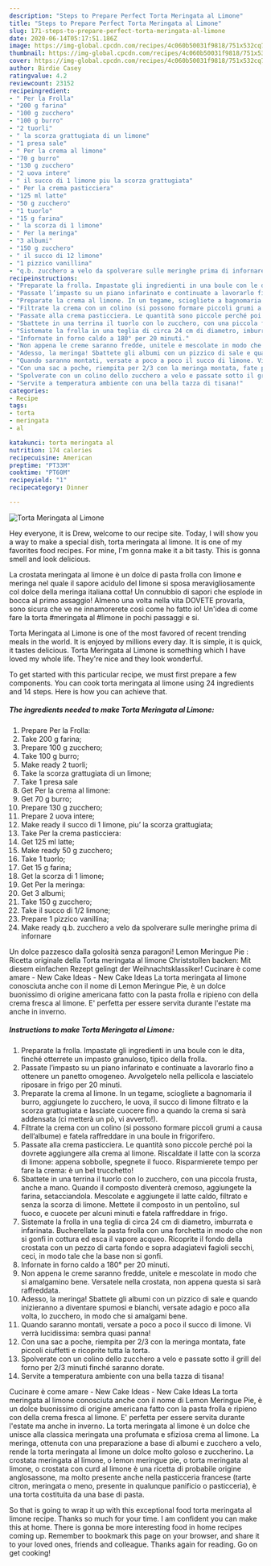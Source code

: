 ```yaml
---
description: "Steps to Prepare Perfect Torta Meringata al Limone"
title: "Steps to Prepare Perfect Torta Meringata al Limone"
slug: 171-steps-to-prepare-perfect-torta-meringata-al-limone
date: 2020-06-14T05:17:51.186Z
image: https://img-global.cpcdn.com/recipes/4c060b50031f9818/751x532cq70/torta-meringata-al-limone-recipe-main-photo.jpg
thumbnail: https://img-global.cpcdn.com/recipes/4c060b50031f9818/751x532cq70/torta-meringata-al-limone-recipe-main-photo.jpg
cover: https://img-global.cpcdn.com/recipes/4c060b50031f9818/751x532cq70/torta-meringata-al-limone-recipe-main-photo.jpg
author: Birdie Casey
ratingvalue: 4.2
reviewcount: 23152
recipeingredient:
- " Per la Frolla"
- "200 g farina"
- "100 g zucchero"
- "100 g burro"
- "2 tuorli"
- " la scorza grattugiata di un limone"
- "1 presa sale"
- " Per la crema al limone"
- "70 g burro"
- "130 g zucchero"
- "2 uova intere"
- " il succo di 1 limone piu la scorza grattugiata"
- " Per la crema pasticciera"
- "125 ml latte"
- "50 g zucchero"
- "1 tuorlo"
- "15 g farina"
- " la scorza di 1 limone"
- " Per la meringa"
- "3 albumi"
- "150 g zucchero"
- " il succo di 12 limone"
- "1 pizzico vanillina"
- "q.b. zucchero a velo da spolverare sulle meringhe prima di infornare"
recipeinstructions:
- "Preparate la frolla. Impastate gli ingredienti in una boule con le dita, finché otterrete un impasto granuloso, tipico della frolla."
- "Passate l’impasto su un piano infarinato e continuate a lavorarlo fino a ottenere un panetto omogeneo. Avvolgetelo nella pellicola e lasciatelo riposare in frigo per 20 minuti."
- "Preparate la crema al limone. In un tegame, sciogliete a bagnomaria il burro, aggiungete lo zucchero, le uova, il succo di limone filtrato e la scorza grattugiata e lasciate cuocere fino a quando la crema si sarà addensata (ci metterà un pò, vi avverto!)."
- "Filtrate la crema con un colino (si possono formare piccoli grumi a causa dell’albume) e fatela raffreddare in una boule in frigorifero."
- "Passate alla crema pasticciera. Le quantità sono piccole perché poi la dovrete aggiungere alla crema al limone. Riscaldate il latte con la scorza di limone: appena sobbolle, spegnete il fuoco. Risparmierete tempo per fare la crema: è un bel trucchetto!"
- "Sbattete in una terrina il tuorlo con lo zucchero, con una piccola frusta, anche a mano. Quando il composto diventerà cremoso, aggiungete la farina, setacciandola. Mescolate e aggiungete il latte caldo, filtrato e senza la scorza di limone. Mettete il composto in un pentolino, sul fuoco, e cuocete per alcuni minuti e fatela raffreddare in frigo."
- "Sistemate la frolla in una teglia di circa 24 cm di diametro, imburrata e infarinata. Bucherellate la pasta frolla con una forchetta in modo che non si gonfi in cottura ed esca il vapore acqueo. Ricoprite il fondo della crostata con un pezzo di carta fondo e sopra adagiatevi fagioli secchi, ceci, in modo tale che la base non si gonfi."
- "Infornate in forno caldo a 180° per 20 minuti."
- "Non appena le creme saranno fredde, unitele e mescolate in modo che si amalgamino bene. Versatele nella crostata, non appena questa si sarà raffreddata."
- "Adesso, la meringa! Sbattete gli albumi con un pizzico di sale e quando inizieranno a diventare spumosi e bianchi, versate adagio e poco alla volta, lo zucchero, in modo che si amalgami bene."
- "Quando saranno montati, versate a poco a poco il succo di limone. Vi verrà lucidissima: sembra quasi panna!"
- "Con una sac a poche, riempita per 2/3 con la meringa montata, fate piccoli ciuffetti e ricoprite tutta la torta."
- "Spolverate con un colino dello zucchero a velo e passate sotto il grill del forno per 2/3 minuti finché saranno dorate."
- "Servite a temperatura ambiente con una bella tazza di tisana!"
categories:
- Recipe
tags:
- torta
- meringata
- al

katakunci: torta meringata al 
nutrition: 174 calories
recipecuisine: American
preptime: "PT33M"
cooktime: "PT60M"
recipeyield: "1"
recipecategory: Dinner

---
```



![Torta Meringata al Limone](https://img-global.cpcdn.com/recipes/4c060b50031f9818/751x532cq70/torta-meringata-al-limone-recipe-main-photo.jpg)

Hey everyone, it is Drew, welcome to our recipe site. Today, I will show you a way to make a special dish, torta meringata al limone. It is one of my favorites food recipes. For mine, I'm gonna make it a bit tasty. This is gonna smell and look delicious.

La crostata meringata al limone è un dolce di pasta frolla con limone e meringa nel quale il sapore acidulo del limone si sposa meravigliosamente col dolce della meringa italiana cotta! Un connubbio di sapori che esplode in bocca al primo assaggio! Almeno una volta nella vita DOVETE provarla, sono sicura che ve ne innamorerete così come ho fatto io! Un&#39;idea di come fare la torta #meringata al #limone in pochi passaggi e si.

Torta Meringata al Limone is one of the most favored of recent trending meals in the world. It is enjoyed by millions every day. It is simple, it is quick, it tastes delicious. Torta Meringata al Limone is something which I have loved my whole life. They're nice and they look wonderful.


To get started with this particular recipe, we must first prepare a few components. You can cook torta meringata al limone using 24 ingredients and 14 steps. Here is how you can achieve that.

<!--inarticleads1-->

##### The ingredients needed to make Torta Meringata al Limone:

1. Prepare  Per la Frolla:
1. Take 200 g farina;
1. Prepare 100 g zucchero;
1. Take 100 g burro;
1. Make ready 2 tuorli;
1. Take  la scorza grattugiata di un limone;
1. Take 1 presa sale
1. Get  Per la crema al limone:
1. Get 70 g burro;
1. Prepare 130 g zucchero;
1. Prepare 2 uova intere;
1. Make ready  il succo di 1 limone, piu’ la scorza grattugiata;
1. Take  Per la crema pasticciera:
1. Get 125 ml latte;
1. Make ready 50 g zucchero;
1. Take 1 tuorlo;
1. Get 15 g farina;
1. Get  la scorza di 1 limone;
1. Get  Per la meringa:
1. Get 3 albumi;
1. Take 150 g zucchero;
1. Take  il succo di 1/2 limone;
1. Prepare 1 pizzico vanillina;
1. Make ready q.b. zucchero a velo da spolverare sulle meringhe prima di infornare


Un dolce pazzesco dalla golosità senza paragoni! Lemon Meringue Pie : Ricetta originale della Torta meringata al limone Christstollen backen: Mit diesem einfachen Rezept gelingt der Weihnachtsklassiker! Cucinare è come amare - New Cake Ideas - New Cake Ideas La torta meringata al limone conosciuta anche con il nome di Lemon Meringue Pie, è un dolce buonissimo di origine americana fatto con la pasta frolla e ripieno con della crema fresca al limone. E&#39; perfetta per essere servita durante l&#39;estate ma anche in inverno. 

<!--inarticleads2-->

##### Instructions to make Torta Meringata al Limone:

1. Preparate la frolla. Impastate gli ingredienti in una boule con le dita, finché otterrete un impasto granuloso, tipico della frolla.
1. Passate l’impasto su un piano infarinato e continuate a lavorarlo fino a ottenere un panetto omogeneo. Avvolgetelo nella pellicola e lasciatelo riposare in frigo per 20 minuti.
1. Preparate la crema al limone. In un tegame, sciogliete a bagnomaria il burro, aggiungete lo zucchero, le uova, il succo di limone filtrato e la scorza grattugiata e lasciate cuocere fino a quando la crema si sarà addensata (ci metterà un pò, vi avverto!).
1. Filtrate la crema con un colino (si possono formare piccoli grumi a causa dell’albume) e fatela raffreddare in una boule in frigorifero.
1. Passate alla crema pasticciera. Le quantità sono piccole perché poi la dovrete aggiungere alla crema al limone. Riscaldate il latte con la scorza di limone: appena sobbolle, spegnete il fuoco. Risparmierete tempo per fare la crema: è un bel trucchetto!
1. Sbattete in una terrina il tuorlo con lo zucchero, con una piccola frusta, anche a mano. Quando il composto diventerà cremoso, aggiungete la farina, setacciandola. Mescolate e aggiungete il latte caldo, filtrato e senza la scorza di limone. Mettete il composto in un pentolino, sul fuoco, e cuocete per alcuni minuti e fatela raffreddare in frigo.
1. Sistemate la frolla in una teglia di circa 24 cm di diametro, imburrata e infarinata. Bucherellate la pasta frolla con una forchetta in modo che non si gonfi in cottura ed esca il vapore acqueo. Ricoprite il fondo della crostata con un pezzo di carta fondo e sopra adagiatevi fagioli secchi, ceci, in modo tale che la base non si gonfi.
1. Infornate in forno caldo a 180° per 20 minuti.
1. Non appena le creme saranno fredde, unitele e mescolate in modo che si amalgamino bene. Versatele nella crostata, non appena questa si sarà raffreddata.
1. Adesso, la meringa! Sbattete gli albumi con un pizzico di sale e quando inizieranno a diventare spumosi e bianchi, versate adagio e poco alla volta, lo zucchero, in modo che si amalgami bene.
1. Quando saranno montati, versate a poco a poco il succo di limone. Vi verrà lucidissima: sembra quasi panna!
1. Con una sac a poche, riempita per 2/3 con la meringa montata, fate piccoli ciuffetti e ricoprite tutta la torta.
1. Spolverate con un colino dello zucchero a velo e passate sotto il grill del forno per 2/3 minuti finché saranno dorate.
1. Servite a temperatura ambiente con una bella tazza di tisana!


Cucinare è come amare - New Cake Ideas - New Cake Ideas La torta meringata al limone conosciuta anche con il nome di Lemon Meringue Pie, è un dolce buonissimo di origine americana fatto con la pasta frolla e ripieno con della crema fresca al limone. E&#39; perfetta per essere servita durante l&#39;estate ma anche in inverno. La torta meringata al limone è un dolce che unisce alla classica meringata una profumata e sfiziosa crema al limone. La meringa, ottenuta con una preparazione a base di albumi e zucchero a velo, rende la torta meringata al limone un dolce molto goloso e zuccherino. La crostata meringata al limone, o lemon meringue pie, o torta meringata al limone, o crostata con curd al limone è una ricetta di probabile origine anglosassone, ma molto presente anche nella pasticceria francese (tarte citron, meringata o meno, presente in qualunque panificio o pasticceria), è una torta costituita da una base di pasta. 

So that is going to wrap it up with this exceptional food torta meringata al limone recipe. Thanks so much for your time. I am confident you can make this at home. There is gonna be more interesting food in home recipes coming up. Remember to bookmark this page on your browser, and share it to your loved ones, friends and colleague. Thanks again for reading. Go on get cooking!
